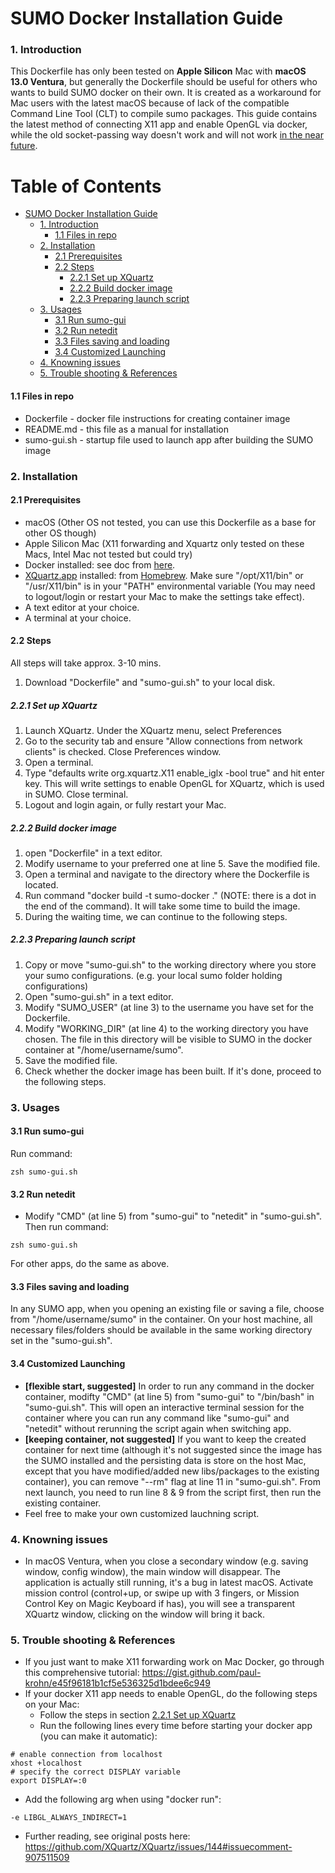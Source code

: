 # SUMO Docker Installation Guide

### 1. Introduction

This Dockerfile has only been tested on **Apple Silicon** Mac with **macOS 13.0 Ventura**, but generally the Dockerfile should be useful for others who wants to build SUMO docker on their own. It is created as a workaround for Mac users with the latest macOS because of lack of the compatible Command Line Tool (CLT) to compile sumo packages. This guide contains the latest method of connecting X11 app and enable OpenGL via docker, while the old socket-passing way doesn't work and will not work [in the near future](https://gist.github.com/paul-krohn/e45f96181b1cf5e536325d1bdee6c949).

Table of Contents
=================

* [SUMO Docker Installation Guide](#sumo-docker-installation-guide)
  * [1. Introduction](#1-introduction)
    * [1.1 Files in repo](#11-files-in-repo)
  * [2. Installation](#2-installation)
    * [2.1 Prerequisites](#21-prerequisites)
    * [2.2 Steps](#22-steps)
      * [2.2.1 Set up XQuartz](#221-set-up-xquartz)
      * [2.2.2 Build docker image](#222-build-docker-image)
      * [2.2.3 Preparing launch script](#223-preparing-launch-script)
  * [3. Usages](#3-usages)
    * [3.1 Run sumo-gui](#31-run-sumo-gui)
    * [3.2 Run netedit](#32-run-netedit)
    * [3.3 Files saving and loading](#33-files-saving-and-loading)
    * [3.4 Customized Launching](#34-customized-launching)
  * [4. Knowning issues](#4-knowning-issues)
  * [5. Trouble shooting &amp; References](#5-trouble-shooting--references)

#### 1.1 Files in repo

* Dockerfile - docker file instructions for creating container image
* README.md - this file as a manual for installation
* sumo-gui.sh - startup file used to launch app after building the SUMO image

### 2. Installation

#### 2.1 Prerequisites

* macOS (Other OS not tested, you can use this Dockerfile as a base for other OS though)
* Apple Silicon Mac (X11 forwarding and Xquartz only tested on these Macs, Intel Mac not tested but could try)
* Docker installed: see doc from [here](https://docs.docker.com/desktop/install/mac-install/).
* [XQuartz.app](http://XQuartz.app) installed: from [Homebrew](https://formulae.brew.sh/cask/xquartz). Make sure "/opt/X11/bin" or "/usr/X11/bin" is in your "PATH" environmental variable (You may need to logout/login or restart your Mac to make the settings take effect).
* A text editor at your choice.
* A terminal at your choice.

#### 2.2 Steps

All steps will take approx. 3-10 mins.

1. Download "Dockerfile" and "sumo-gui.sh" to your local disk.

##### 2.2.1 Set up XQuartz

1. Launch XQuartz. Under the XQuartz menu, select Preferences
2. Go to the security tab and ensure "Allow connections from network clients" is checked. Close Preferences window.
3. Open a terminal. 
4. Type "defaults write org.xquartz.X11 enable_iglx -bool true" and hit enter key. This will write settings to enable OpenGL for XQuartz, which is used in SUMO. Close terminal.
5. Logout and login again, or fully restart your Mac.

##### 2.2.2 Build docker image

1. open "Dockerfile" in a text editor.
2. Modify username to your preferred one at line 5. Save the modified file.
3. Open a terminal and navigate to the directory where the Dockerfile is located.
4. Run command "docker build -t sumo-docker ." (NOTE: there is a dot in the end of the command). It will take some time to build the image.
5. During the waiting time, we can continue to the following steps.

##### 2.2.3 Preparing launch script

1. Copy or move "sumo-gui.sh" to the working directory where you store your sumo configurations. (e.g. your local sumo folder holding configurations)
2. Open "sumo-gui.sh" in a text editor. 
3. Modify "SUMO_USER" (at line 3) to the username you have set for the Dockerfile.
4. Modify "WORKING_DIR" (at line 4) to the working directory you have chosen. The file in this directory will be visible to SUMO in the docker container at "/home/username/sumo". 
5. Save the modified file.
6. Check whether the docker image has been built. If it's done, proceed to the following steps.

### 3. Usages

#### 3.1 Run sumo-gui

Run command:

```
zsh sumo-gui.sh
```

#### 3.2 Run netedit

* Modify "CMD" (at line 5) from "sumo-gui" to "netedit" in "sumo-gui.sh". Then run command:

```
zsh sumo-gui.sh
```

For other apps, do the same as above. 


#### 3.3 Files saving and loading

In any SUMO app, when you opening an existing file or saving a file, choose from "/home/username/sumo" in the container. On your host machine, all necessary files/folders should be available in the same working directory set in the "sumo-gui.sh".

#### 3.4 Customized Launching

* **[flexible start, suggested]** In order to run any command in the docker container, modifty "CMD" (at line 5) from "sumo-gui" to "/bin/bash" in "sumo-gui.sh". This will open an interactive terminal session for the container where you can run any command like "sumo-gui" and "netedit" without rerunning the script again when switching app.
* **[keeping container, not suggested]** If you want to keep the created container for next time (although it's not suggested since the image has the SUMO installed and the persisting data is store on the host Mac, except that you have modified/added new libs/packages to the existing container), you can remove "--rm" flag at line 11 in "sumo-gui.sh". From next launch, you need to run line 8 & 9 from the script first, then run the existing container. 
* Feel free to make your own customized lauchning script.

### 4. Knowning issues

* In macOS Ventura, when you close a secondary window (e.g. saving window, config window), the main window will disappear. The application is actually still running, it's a bug in latest macOS. Activate mission control (control+up, or swipe up with 3 fingers, or Mission Control Key on Magic Keyboard if has), you will see a transparent XQuartz window, clicking on the window will bring it back.

### 5. Trouble shooting & References 

* If you just want to make X11 forwarding work on Mac Docker, go through this comprehensive tutorial: <https://gist.github.com/paul-krohn/e45f96181b1cf5e536325d1bdee6c949>
* If your docker X11 app needs to enable OpenGL, do the following steps on your Mac:
  * Follow the steps in section [2.2.1 Set up XQuartz](#221-set-up-xquartz)
  * Run the following lines every time before starting your docker app (you can make it automatic): 

```
# enable connection from localhost
xhost +localhost
# specify the correct DISPLAY variable
export DISPLAY=:0
```

  * Add the following arg when using "docker run":
  
```
-e LIBGL_ALWAYS_INDIRECT=1 
``` 

  * Further reading, see original posts here: <https://github.com/XQuartz/XQuartz/issues/144#issuecomment-907511509>